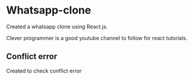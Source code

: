 # Whatsapp-clone

Created a whatsapp clone using React.js.

Clever programmer is a good youtube channel to follow for react tutorials.

## Conflict error

Created to check conflict error
